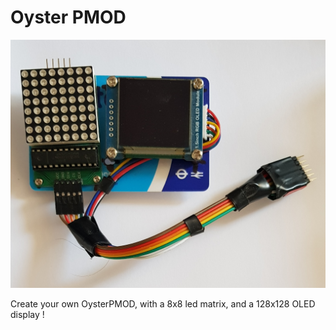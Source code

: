 Oyster PMOD
===========

![](Images/OysterPMOD.jpg)

Create your own OysterPMOD, with a 8x8 led matrix, and a 128x128 OLED
display !


